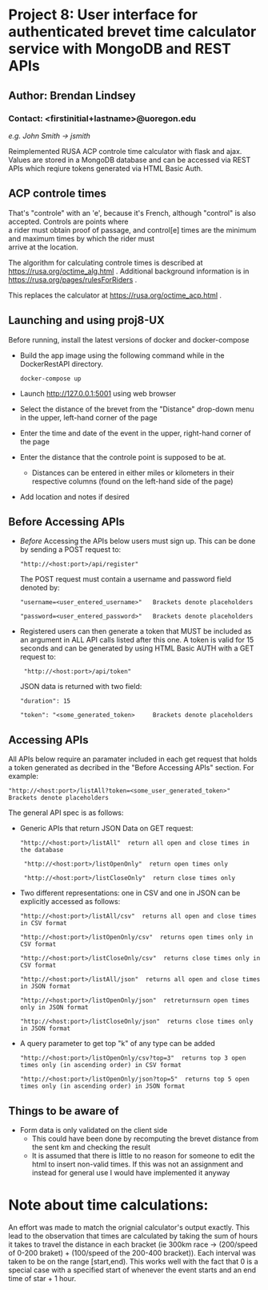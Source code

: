 # Project 8: User interface for authenticated brevet time calculator service with MongoDB and REST APIs
## Author: Brendan Lindsey
### Contact: <firstinitial+lastname>@uoregon.edu
_e.g. John Smith -> jsmith_

Reimplemented RUSA ACP controle time calculator with flask and ajax.
Values are stored in a MongoDB database and can be accessed via REST APIs 
which reqiure tokens generated via HTML Basic Auth.

## ACP controle times

That's "controle" with an 'e', because it's French, although "control"
is also accepted.  Controls are points where   
a rider must obtain proof of passage, and control[e] times are the
minimum and maximum times by which the rider must  
arrive at the location.   

The algorithm for calculating controle times is described at
https://rusa.org/octime_alg.html .  Additional background information
is in https://rusa.org/pages/rulesForRiders . 

This replaces the calculator at
https://rusa.org/octime_acp.html . 

## Launching and using proj8-UX
Before running, install the latest versions of docker and docker-compose

* Build the app image using the following command while in the DockerRestAPI directory.
  ~~~
  docker-compose up
  ~~~
  
* Launch http://127.0.0.1:5001 using web browser 
* Select the distance of the brevet from the "Distance" drop-down menu in the upper, left-hand corner of the page
* Enter the time and date of the event in the upper, right-hand corner of the page
* Enter the distance that the controle point is supposed to be at. 
    * Distances can be entered in either miles or kilometers in their respective columns (found on the left-hand side of the page)
* Add location and notes if desired


## Before Accessing APIs
* _Before_ Accessing the APIs below users must sign up. This can be done by sending a POST request to:
  ~~~
  "http://<host:port>/api/register" 
  ~~~
  The POST request must contain a username and password field denoted by:
  ~~~
  "username=<user_entered_username>"   Brackets denote placeholders

  "password=<user_entered_password>"   Brackets denote placeholders
  ~~~
 
* Registered users can then generate a token that MUST be included as an argument in ALL API calls listed after this one.
  A token is valid for 15 seconds and can be generated by using HTML Basic AUTH with a GET request to:
  ~~~
   "http://<host:port>/api/token" 
  ~~~
  JSON data is returned with two field:
  ~~~
  "duration": 15 

  "token": "<some_generated_token>     Brackets denote placeholders
  ~~~


##  Accessing APIs
All APIs below require an paramater included in each get request that holds a token generated as decribed in the "Before Accessing APIs" section. For example:
~~~
"http://<host:port>/listAll?token=<some_user_generated_token>" Brackets denote placeholders
~~~

The general API spec is as follows:
* Generic APIs that return JSON Data on GET request:
  ~~~
  "http://<host:port>/listAll"  return all open and close times in the database
   
   "http://<host:port>/listOpenOnly"  return open times only
   
   "http://<host:port>/listCloseOnly"  return close times only
   ~~~

* Two different representations: one in CSV and one 
 in JSON can be explicitly accessed as follows:
   ~~~
   "http://<host:port>/listAll/csv"  returns all open and close times in CSV format
   
   "http://<host:port>/listOpenOnly/csv"  returns open times only in CSV format
   
   "http://<host:port>/listCloseOnly/csv"  returns close times only in CSV format

   "http://<host:port>/listAll/json"  returns all open and close times in JSON format
   
   "http://<host:port>/listOpenOnly/json"  retreturnsurn open times only in JSON format
   
   "http://<host:port>/listCloseOnly/json"  returns close times only in JSON format
   ~~~

* A query parameter to get top "k" of any type can be added
   ~~~
   "http://<host:port>/listOpenOnly/csv?top=3"  returns top 3 open times only (in ascending order) in CSV format 
   
   "http://<host:port>/listOpenOnly/json?top=5"  returns top 5 open times only (in ascending order) in JSON format
   ~~~
    
    
## Things to be aware of
* Form data is only validated on the client side
    * This could have been done by recomputing the brevet distance from the sent km and checking the result
    * It is assumed that there is little to no reason for someone to edit the html to insert non-valid times. If this was not an assignment and instead for general use I would have implemented it anyway

# Note about time calculations:
An effort was made to match the orignial calculator's output exactly. This lead to the observation that times are calculated by taking the sum of hours it takes to travel the distance in each bracket (ie 300km race -> (200/speed of 0-200 braket) + (100/speed of the 200-400 bracket)). Each interval was taken to be on the range \[start,end). This works well with the fact that 0 is a special case with a specified start of whenever the event starts and an end time of star + 1 hour. 

